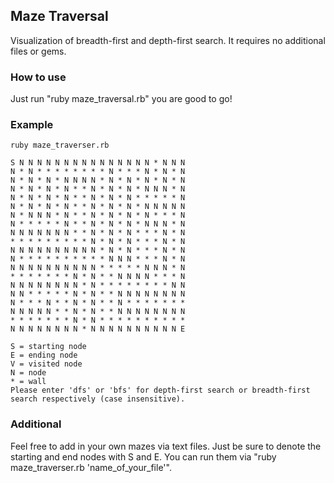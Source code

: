 ## Maze Traversal

Visualization of breadth-first and depth-first search.  It requires no additional files or gems.

### How to use

Just run "ruby maze_traversal.rb" you are good to go!

### Example

```
ruby maze_traverser.rb

S N N N N N N N N N N N N N N N * N N N
N * N * * * * * * * * N * * * N * N * N
N * N * N * N N N N * N * N * N * N * N
N * N * N * N * * N * N * N * N N N * N
N * N * N * N * * N * N * N * * * * * N
N * N * N * N * * N * N * N * N N N N N
N * N N N * N * * N * N * N * N * * * N
N * * * * * N * * N * N * N * N N N * N
N N N N N N N * * N * N * N * * * N * N
* * * * * * * * * N * N * N * * * N * N
N N N N N N N N N N * N * N * * * N * N
N * * * * * * * * * * N N N * * * N * N
N N N N N N N N N N * * * * * N N N * N
* * * * * * * N * N * * N N N N * * * N
N N N N N N N N * N * * * * * * * * N N
N N * * * * * N * N * * N N N N N N N N
N * * * N * * N * N * * N * * * * * * *
N N N N N * * N * N * * N N N N N N N N
* * * * * * * N * N * * * * * * * * * *
N N N N N N N N * N N N N N N N N N N E

S = starting node
E = ending node
V = visited node
N = node
* = wall
Please enter 'dfs' or 'bfs' for depth-first search or breadth-first search respectively (case insensitive).
```

### Additional
Feel free to add in your own mazes via text files.  Just be sure to denote the starting and end nodes with S and E.  You can run them via
"ruby maze_traverser.rb 'name_of_your_file'".
